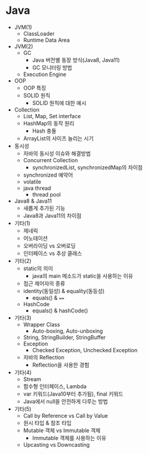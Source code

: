 # Java
- JVM(1) 
  - ClassLoader
  - Runtime Data Area
- JVM(2)
  - GC
    - Java 버전별 동장 방식(Java8, Java11)
    - GC 모니터링 방법
  - Execution Engine
- OOP
  - OOP 특징
  - SOLID 원칙
    - SOLID 원칙에 대한 예시
- Collection
  - List, Map, Set interface
  - HashMap의 동작 원리
    - Hash 충돌
  - ArrayList의 사이즈 늘리는 시기
- 동시성
  - 자바의 동시성 이슈와 해결방법
  - Concurrent Collection
    - synchronizedList, synchronizedMap의 차이점
  - synchronized 예약어
  - volatile
  - java thread
    - thread pool
- Java8 & Java11
  - 새롭게 추가된 기능
  - Java8과 Java11의 차이점
- 기타(1)
  - 제네릭
  - 어노테이션
  - 오버라이딩 vs 오버로딩
  - 인터페이스 vs 추상 클래스
- 기타(2)
  - static의 의미
    - java의 main 메소드가 static을 사용하는 이유
  - 접근 제어자의 종류
  - identity(동일성) & equality(동등성)
    - equals() & `==`
  - HashCode
    - equals() & hashCode()
- 기타(3)
  - Wrapper Class
    - Auto-boxing, Auto-unboxing
  - String, StringBuilder, StringBuffer
  - Exception
    - Checked Exception, Unchecked Exception
  - 자바의 Reflection
    - Reflection을 사용한 경험
- 기타(4)
  - Stream
  - 함수형 인터페이스, Lambda
  - var 키워드(Java10부터 추가됨), final 키워드
  - Java에서 null을 안전하게 다루는 방법
- 기타(5)
  - Call by Reference vs Call by Value
  - 원시 타입 & 참조 타입
  - Mutable 객체 vs Immutable 객체
    - Immutable 객체를 사용하는 이유
  - Upcasting vs Downcasting